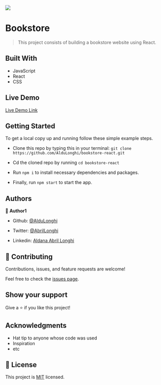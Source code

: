 ![](https://img.shields.io/badge/Microverse-blueviolet)

# Bookstore

> This project consists of building a bookstore website using React.

## Built With

- JavaScript
- React
- CSS

## Live Demo

[Live Demo Link]()


## Getting Started

To get a local copy up and running follow these simple example steps.

- Clone this repo by typing this in your terminal: `git clone https://github.com/AlduLonghi/bookstore-react.git`

- Cd the cloned repo by running `cd bookstore-react`

- Run `npm i` to install necessary dependencies and packages.

- Finally, run `npm start` to start the app.

## Authors

👤 **Author1**

- Github: [@AlduLonghi](https://github.com/AlduLonghi)

- Twitter: [@AbrilLonghi](https://twitter.com/AbrilLonghi)

- Linkedin: [Aldana Abril Longhi](www.linkedin.com/in/aldanalonghi)

## 🤝 Contributing

Contributions, issues, and feature requests are welcome!

Feel free to check the [issues page](issues/).

## Show your support

Give a ⭐️ if you like this project!

## Acknowledgments

- Hat tip to anyone whose code was used
- Inspiration
- etc

## 📝 License

This project is [MIT](lic.url) licensed.